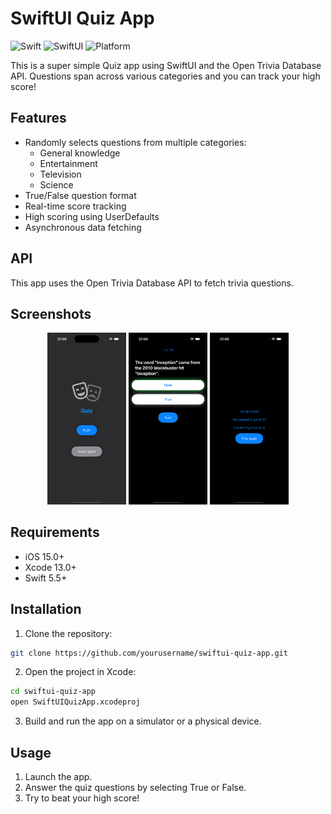 # SwiftUI Quiz App

![Swift](https://img.shields.io/badge/Swift-5.0-orange.svg)
![SwiftUI](https://img.shields.io/badge/SwiftUI-2.0-blue.svg)
![Platform](https://img.shields.io/badge/platform-iOS-lightgrey.svg)

This is a super simple Quiz app using SwiftUI and the Open Trivia Database API.
Questions span across various categories and you can track your high score!

## Features

- Randomly selects questions from multiple categories:
  - General knowledge
  - Entertainment
  - Television
  - Science
- True/False question format
- Real-time score tracking
- High scoring using UserDefaults
- Asynchronous data fetching

## API

This app uses the Open Trivia Database API to fetch trivia questions.

## Screenshots

<p align="center">
  <img src="screenshots/quiz-screen.png" width="25%" />
  <img src="screenshots/question-screen.png" width="25%"/>
  <img src="screenshots/score-screen.png" width="25%" />
</p>

## Requirements

- iOS 15.0+
- Xcode 13.0+
- Swift 5.5+

## Installation

1. Clone the repository:
```bash
git clone https://github.com/yourusername/swiftui-quiz-app.git
```

2. Open the project in Xcode:
```bash
cd swiftui-quiz-app
open SwiftUIQuizApp.xcodeproj
```

3. Build and run the app on a simulator or a physical device.

## Usage

1. Launch the app.
2. Answer the quiz questions by selecting True or False.
3. Try to beat your high score!


